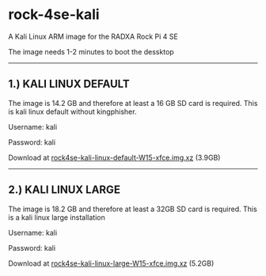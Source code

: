 # rock-4se-kali
A Kali Linux ARM image for the RADXA Rock Pi 4 SE


The image needs 1-2 minutes to boot the dessktop

----------------------
1.) KALI LINUX DEFAULT
----------------------

The image is 14.2 GB and therefore at least a 16 GB SD card is required.
This is kali linux default without kingphisher.

Username: kali

Password: kali


Download at <a href="https://drive.google.com/file/d/1sig3IbY23cuAeM2c20aRQESbx57z_mBA/view?usp=sharing">rock4se-kali-linux-default-W15-xfce.img.xz</a> (3.9GB)



--------------------
2.) KALI LINUX LARGE
--------------------

The image is 18.2 GB and therefore at least a 32GB SD card is required. 
This is a kali linux large installation

Username: kali

Password: kali


Download at <a href="https://drive.google.com/file/d/1Y3sdIRUpIeSQrwPAoK9qEJWTxi7Vw0GS/view?usp=share_link">rock4se-kali-linux-large-W15-xfce.img.xz</a> (5.2GB)

